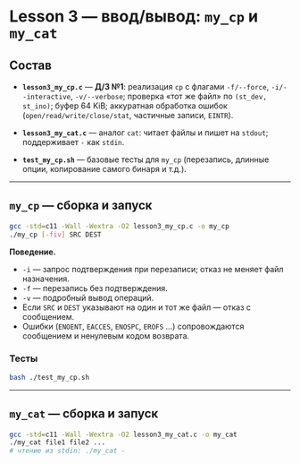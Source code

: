 # Lesson 3 — ввод/вывод: `my_cp` и `my_cat`

## Состав
- **`lesson3_my_cp.c`** — **Д/З №1**: реализация `cp` с флагами `-f/--force`, `-i/--interactive`, `-v/--verbose`; проверка «тот же файл» по `(st_dev, st_ino)`; буфер 64 KiB; аккуратная обработка ошибок (`open/read/write/close/stat`, частичные записи, `EINTR`).
- **`lesson3_my_cat.c`** — аналог `cat`: читает файлы и пишет на `stdout`; поддерживает `-` как `stdin`.

- **`test_my_cp.sh`** — базовые тесты для `my_cp` (перезапись, длинные опции, копирование самого бинаря и т.д.).

---

## `my_cp` — сборка и запуск
```bash
gcc -std=c11 -Wall -Wextra -O2 lesson3_my_cp.c -o my_cp
./my_cp [-fiv] SRC DEST
```

**Поведение.**
- `-i` — запрос подтверждения при перезаписи; отказ не меняет файл назначения.
- `-f` — перезапись без подтверждения.
- `-v` — подробный вывод операций.
- Если `SRC` и `DEST` указывают на один и тот же файл — отказ с сообщением.
- Ошибки (`ENOENT`, `EACCES`, `ENOSPC`, `EROFS` …) сопровождаются сообщением и ненулевым кодом возврата.

### Тесты
```bash
bash ./test_my_cp.sh
```

---

## `my_cat` — сборка и запуск
```bash
gcc -std=c11 -Wall -Wextra -O2 lesson3_my_cat.c -o my_cat
./my_cat file1 file2 ...
# чтение из stdin: ./my_cat -
```
